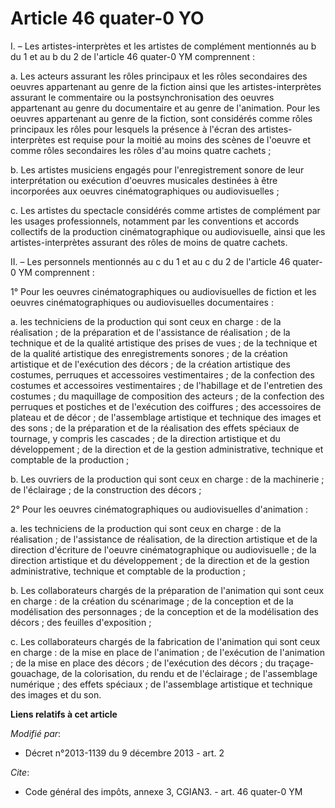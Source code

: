 # Article 46 quater-0 YO

I. – Les artistes-interprètes et les artistes de complément mentionnés au b du 1 et au b du 2 de l'article 46 quater-0 YM
comprennent :

a. Les acteurs assurant les rôles principaux et les rôles secondaires des oeuvres appartenant au genre de la fiction ainsi
que les artistes-interprètes assurant le commentaire ou la postsynchronisation des oeuvres appartenant au genre du
documentaire et au genre de l'animation. Pour les oeuvres appartenant au genre de la fiction, sont considérés comme rôles
principaux les rôles pour lesquels la présence à l'écran des artistes-interprètes est requise pour la moitié au moins des
scènes de l'oeuvre et comme rôles secondaires les rôles d'au moins quatre cachets ;

b. Les artistes musiciens engagés pour l'enregistrement sonore de leur interprétation ou exécution d'oeuvres musicales
destinées à être incorporées aux oeuvres cinématographiques ou audiovisuelles ;

c. Les artistes du spectacle considérés comme artistes de complément par les usages professionnels, notamment par les
conventions et accords collectifs de la production cinématographique ou audiovisuelle, ainsi que les artistes-interprètes
assurant des rôles de moins de quatre cachets.

II. – Les personnels mentionnés au c du 1 et au c du 2 de l'article 46 quater-0 YM comprennent :

1° Pour les oeuvres cinématographiques ou audiovisuelles de fiction et les oeuvres cinématographiques ou audiovisuelles
documentaires :

a. les techniciens de la production qui sont ceux en charge : de la réalisation ; de la préparation et de l'assistance de
réalisation ; de la technique et de la qualité artistique des prises de vues ; de la technique et de la qualité artistique
des enregistrements sonores ; de la création artistique et de l'exécution des décors ; de la création artistique des
costumes, perruques et accessoires vestimentaires ; de la confection des costumes et accessoires vestimentaires ; de
l'habillage et de l'entretien des costumes ; du maquillage de composition des acteurs ; de la confection des perruques et
postiches et de l'exécution des coiffures ; des accessoires de plateau et de décor ; de l'assemblage artistique et technique
des images et des sons ; de la préparation et de la réalisation des effets spéciaux de tournage, y compris les cascades ; de
la direction artistique et du développement ; de la direction et de la gestion administrative, technique et comptable de la
production ;

b. Les ouvriers de la production qui sont ceux en charge : de la machinerie ; de l'éclairage ; de la construction des
décors ;

2° Pour les oeuvres cinématographiques ou audiovisuelles d'animation :

a. les techniciens de la production qui sont ceux en charge : de la réalisation ; de l'assistance de réalisation, de la
direction artistique et de la direction d'écriture de l'oeuvre cinématographique ou audiovisuelle ; de la direction
artistique et du développement ; de la direction et de la gestion administrative, technique et comptable de la production ;

b. Les collaborateurs chargés de la préparation de l'animation qui sont ceux en charge : de la création du scénarimage ; de
la conception et de la modélisation des personnages ; de la conception et de la modélisation des décors ; des feuilles
d'exposition ;

c. Les collaborateurs chargés de la fabrication de l'animation qui sont ceux en charge : de la mise en place de l'animation ;
de l'exécution de l'animation ; de la mise en place des décors ; de l'exécution des décors ; du traçage-gouachage, de la
colorisation, du rendu et de l'éclairage ; de l'assemblage numérique ; des effets spéciaux ; de l'assemblage artistique et
technique des images et du son.

**Liens relatifs à cet article**

_Modifié par_:

  - Décret n°2013-1139 du 9 décembre 2013 - art. 2

_Cite_:

  - Code général des impôts, annexe 3, CGIAN3. - art. 46 quater-0 YM
